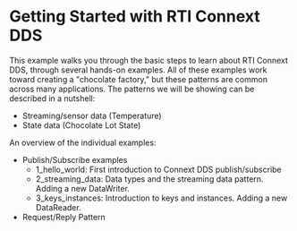 # Getting Started with RTI Connext DDS 

This example walks you through the basic steps to learn about RTI Connext DDS,
through several hands-on examples.  All of these examples work toward creating
a "chocolate factory," but these patterns are common across many applications.
The patterns we will be showing  can be described in a nutshell:
* Streaming/sensor data (Temperature)
* State data (Chocolate Lot State)

An overview of the individual examples:
* Publish/Subscribe examples
    * 1_hello_world: First introduction to Connext DDS publish/subscribe
    * 2_streaming_data: Data types and the streaming data pattern.  Adding a new DataWriter.
    * 3_keys_instances: Introduction to keys and instances.  Adding a new DataReader.
* Request/Reply Pattern
